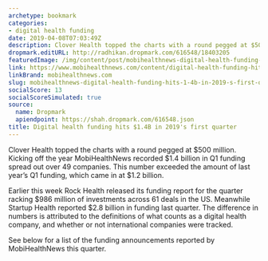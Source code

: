 ```yaml
---
archetype: bookmark
categories:
- digital health funding
date: 2019-04-08T07:03:49Z
description: Clover Health topped the charts with a round pegged at $500 million.
dropmark.editURL: http://radhikan.dropmark.com/616548/18403205
featuredImage: /img/content/post/mobihealthnews-digital-health-funding-hits-1-4b-in-2019-s-first-quarter.jpg
link: https://www.mobihealthnews.com/content/digital-health-funding-hits-14b-2019s-first-quarter
linkBrand: mobihealthnews.com
slug: mobihealthnews-digital-health-funding-hits-1-4b-in-2019-s-first-quarter
socialScore: 13
socialScoreSimulated: true
source:
  name: Dropmark
  apiendpoint: https://shah.dropmark.com/616548.json
title: Digital health funding hits $1.4B in 2019's first quarter
---
```

Clover Health topped the charts with a round pegged at $500 million. Kicking off the year MobiHealthNews recorded $1.4 billion in Q1 funding spread out over 49 companies. This number exceeded the amount of last year’s Q1 funding, which came in at $1.2 billion.
 
Earlier this week Rock Health released its funding report for the quarter racking $986 million of investments across 61 deals in the US. Meanwhile Startup Health reported $2.8 billion in funding last quarter. The difference in numbers is attributed to the definitions of what counts as a digital health company, and whether or not international companies were tracked.
 
See below for a list of the funding announcements reported by MobiHealthNews this quarter.
 


